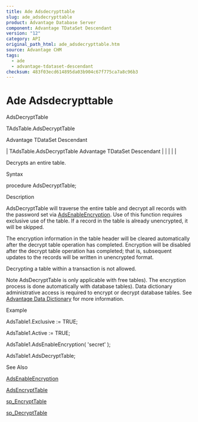```yaml
---
title: Ade Adsdecrypttable
slug: ade_adsdecrypttable
product: Advantage Database Server
component: Advantage TDataSet Descendant
version: "12"
category: API
original_path_html: ade_adsdecrypttable.htm
source: Advantage CHM
tags:
  - ade
  - advantage-tdataset-descendant
checksum: 483f03ecd614895da03b904c67f775ca7a8c96b3
---
```


# Ade Adsdecrypttable

AdsDecryptTable

TAdsTable.AdsDecryptTable

Advantage TDataSet Descendant

| TAdsTable.AdsDecryptTable  Advantage TDataSet Descendant |  |  |  |  |

Decrypts an entire table.

Syntax

procedure AdsDecryptTable;

Description

AdsDecryptTable will traverse the entire table and decrypt all records with the password set via [AdsEnableEncryption](ade_adsenableencryption.md). Use of this function requires exclusive use of the table. If a record in the table is already unencrypted, it will be skipped.

The encryption information in the table header will be cleared automatically after the decrypt table operation has completed. Encryption will be disabled after the decrypt table operation has completed; that is, subsequent updates to the records will be written in unencrypted format.

Decrypting a table within a transaction is not allowed.

Note AdsDecryptTable is only applicable with free tables). The encryption process is done automatically with database tables). Data dictionary administrative access is required to encrypt or decrypt database tables. See [Advantage Data Dictionary](master_advantage_data_dictionary.md) for more information.

Example

AdsTable1.Exclusive := TRUE;

AdsTable1.Active := TRUE;

AdsTable1.AdsEnableEncryption( 'secret' );

AdsTable1.AdsDecryptTable;

See Also

[AdsEnableEncryption](ade_adsenableencryption.md)

[AdsEncryptTable](ade_adsencrypttable.md)

[sp\_EncryptTable](master_sp_encrypttable.md)

[sp\_DecryptTable](master_sp_decrypttable.md)
